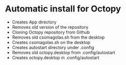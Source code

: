 # Automatic install for Octopy

- Creates App directory
- Removes old version of the repository
- Cloning Octopy repository from Github
- Removes old csomagolas.sh from the desktop
- Creates csomagolas.sh on the desktop
- Creates autostart directory under .config
- Removes old octopy.desktop from .config/autostart
- Creates octopy.desktop in .config/autostart